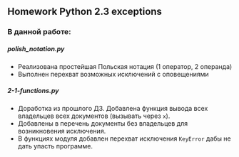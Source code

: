 ## Homework Python 2.3 exceptions

### В данной работе:

##### polish_notation.py
* Реализована простейшая Польская нотация (1 оператор, 2 операнда)
* Выполнен перехват возможных исключений с оповещениями

##### 2-1-functions.py
* Доработка из прошлого ДЗ. Добавлена функция вывода всех владельцев всех документов (вызывать через ```x```).
* Добавлены в перечень документы без владельцев для возникновения исключения.
* В функциях модуля добавлен перехват исключения ```KeyError``` дабы не дать упасть программе.